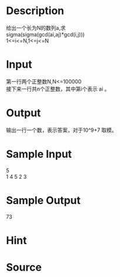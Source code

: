 
# Description

<div class="content"><div>给出一个长为N的数列a,求</div>
<div>sigma(sigma(gcd(ai,aj)*gcd(i,j)))</div>
<div>1&lt;=i&lt;=N,1&lt;=j&lt;=N</div>
<p></p></div>

# Input

<div class="content"><div>第一行两个正整数N,N&lt;=100000</div>
<div>接下来一行共n个正整数，其中第i个表示 ai 。</div>
<p></p></div>

# Output

<div class="content"><div>输出一行一个数，表示答案，对于10^9+7 取模。</div>
<p></p></div>

# Sample Input

<div class="content"><span class="sampledata">5<br/>
1 4 5 2 3</span></div>

# Sample Output

<div class="content"><span class="sampledata">73<br/>
</span></div>

# Hint

<div class="content"><p></p></div>

# Source

<div class="content"><p><a href="problemset.php?search="></a></p></div>

